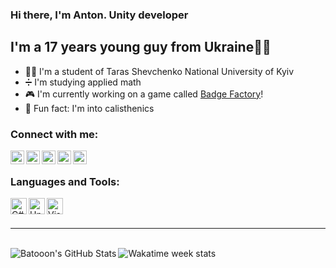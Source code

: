 ### Hi there, I'm Anton. Unity developer

## I'm a 17 years young guy from Ukraine💛💙
- 👨‍🎓 I'm a student of Taras Shevchenko National University of Kyiv
- ➗ I'm studying applied math
- 🎮 I'm currently working on a game called [Badge Factory][Badge Factory]!
- 💪 Fun fact: I'm into calisthenics

### Connect with me:

[<img align="left" alt="Telegram" width="22px" src="https://cdn.jsdelivr.net/npm/simple-icons@3/icons/telegram.svg"/>][myTelegram]
[<img align="left" alt="LinkedIn" width="22px" src="https://cdn.jsdelivr.net/npm/simple-icons@3/icons/linkedin.svg"/>][LinkedIn]
[<img align="left" alt="Instagram developer account" width="22px" src="https://cdn.jsdelivr.net/npm/simple-icons@3/icons/telegram.svg"/>][DevInst]
[<img align="left" alt="Instagram sports account" width="22px" src="https://cdn.jsdelivr.net/npm/simple-icons@3/icons/instagram.svg"/>][SportInst]
[<img align="left" alt="My Telegram channel about game development" width="22px" src="https://cdn.jsdelivr.net/npm/simple-icons@3/icons/telegram.svg"/>][TelegramChannel]

<br/>

### Languages and Tools:

<img align="left" alt="C#" width="26px" src="https://cdn.jsdelivr.net/npm/simple-icons@3.13.0/icons/csharp.svg"/>
<img align="left" alt="Unity Engine" width="26px" background-color="white" src="https://cdn.jsdelivr.net/npm/simple-icons@3.13.0/icons/unity.svg"/>
<img align="left" alt="Visual Studio" width="26px" src="https://cdn.jsdelivr.net/npm/simple-icons@3.13.0/icons/visualstudio.svg"/>

<br/>
<br/>

---

<br/>

<img align="left" alt="Batooon's GitHub Stats" src="https://github-readme-stats.vercel.app/api?username=Batooon&show_icons=true&theme=dark">

<img align="left" alt="Wakatime week stats" src="https://github-readme-stats.vercel.app/api/wakatime?username=Batooon&theme=dark">

[myTelegram]: https://t.me/AntoonBatoon
[LinkedIn]: https://www.linkedin.com/in/anton-rozum-77317b1a1/
[DevInst]: https://www.instagram.com/game.devlpr/
[SportInst]: https://www.instagram.com/_antonrozum_/
[TelegramChannel]: https://t.me/rozumstudio
[Badge Factory]: https://play.google.com/store/apps/details?id=com.rozumstudio.badgefactory